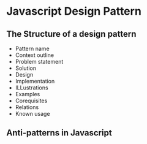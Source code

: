 # Javascript Design Pattern 

## The Structure of a design pattern

- Pattern name
- Context outline
- Problem statement
- Solution
- Design
- Implementation 
- ILLustrations
- Examples
- Corequisites
- Relations
- Known usage


## Anti-patterns in Javascript